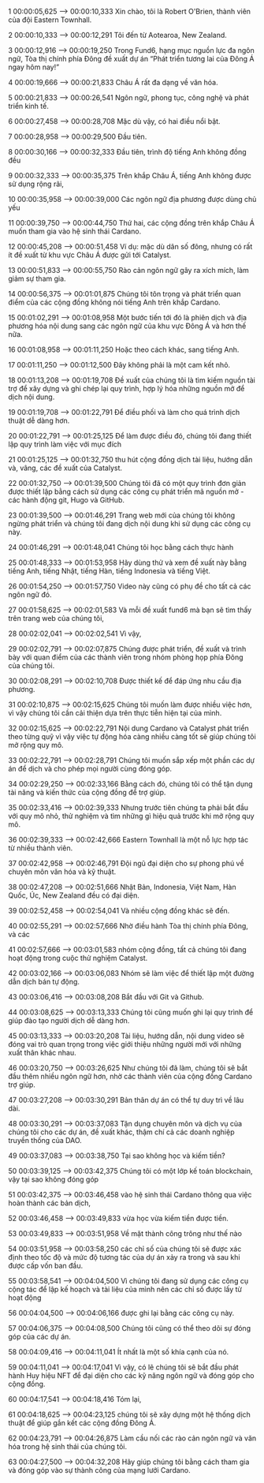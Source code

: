 1
00:00:05,625 --> 00:00:10,333
Xin chào,  tôi là Robert O'Brien, thành viên của đội Eastern Townhall.

2
00:00:10,333 --> 00:00:12,291
Tôi đến từ Aotearoa, New Zealand.

3
00:00:12,916 --> 00:00:19,250
Trong Fund6, hạng mục nguồn lực đa ngôn ngữ, Tòa thị chính phía Đông đề xuất dự án “Phát triển tương lai của Đông Á ngay hôm nay!”

4
00:00:19,666 --> 00:00:21,833
Châu Á rất đa dạng về văn hóa.

5
00:00:21,833 --> 00:00:26,541
Ngôn ngữ, phong tục, công nghệ và phát triển kinh tế.

6
00:00:27,458 --> 00:00:28,708
Mặc dù vậy, có hai điều nổi bật.

7
00:00:28,958 --> 00:00:29,500
Đầu tiên.

8
00:00:30,166 --> 00:00:32,333
Đầu tiên, trình độ tiếng Anh không đồng đều

9
00:00:32,333 --> 00:00:35,375
Trên khắp Châu Á, tiếng Anh không được sử dụng rộng rãi,

10
00:00:35,958 --> 00:00:39,000
Các ngôn ngữ địa phương được dùng chủ yếu

11
00:00:39,750 --> 00:00:44,750
Thứ hai, các cộng đồng trên khắp Châu Á muốn tham gia vào hệ sinh thái Cardano.

12
00:00:45,208 --> 00:00:51,458
Ví dụ: mặc dù dân số đông, nhưng có rất ít đề xuất từ khu vực Châu Á được gửi tới Catalyst.

13
00:00:51,833 --> 00:00:55,750
Rào cản ngôn ngữ gây ra xích mích, làm giảm sự tham gia.

14
00:00:56,375 --> 00:01:01,875
Chúng tôi tôn trọng và phát triển quan điểm của các cộng đồng không nói tiếng Anh trên khắp Cardano.

15
00:01:02,291 --> 00:01:08,958
Một bước tiến tới đó là phiên dịch và địa phương hóa nội dung sang các ngôn ngữ của khu vực Đông Á và hơn thế nữa.

16
00:01:08,958 --> 00:01:11,250
Hoặc theo cách khác, sang tiếng Anh.

17
00:01:11,250 --> 00:01:12,500
Đây không phải là một cam kết nhỏ.

18
00:01:13,208 --> 00:01:19,708
Đề xuất của chúng tôi là tìm kiếm nguồn tài trợ để xây dựng và ghi chép lại quy trình, hợp lý hóa những nguồn mở để dịch nội dung.

19
00:01:19,708 --> 00:01:22,791
Để điều phối và làm cho quá trình dịch thuật dễ dàng hơn.

20
00:01:22,791 --> 00:01:25,125
Để làm được điều đó, chúng tôi đang thiết lập quy trình làm việc với mục đích

21
00:01:25,125 --> 00:01:32,750
thu hút cộng đồng dịch tài liệu, hướng dẫn và, vâng, các đề xuất của Catalyst.

22
00:01:32,750 --> 00:01:39,500
Chúng tôi đã có một quy trình đơn giản được thiết lập bằng cách sử dụng các công cụ phát triển mã nguồn mở - các hành động git, Hugo và GitHub.

23
00:01:39,500 --> 00:01:46,291
Trang web mới của chúng tôi không ngừng phát triển và chúng tôi đang dịch nội dung khi sử dụng các công cụ này.

24
00:01:46,291 --> 00:01:48,041
Chúng tôi học bằng cách thực hành

25
00:01:48,333 --> 00:01:53,958
Hãy dùng thử và xem đề xuất này bằng tiếng Anh, tiếng Nhật, tiếng Hàn, tiếng Indonesia và tiếng Việt.

26
00:01:54,250 --> 00:01:57,750
Video này cũng có phụ đề cho tất cả các ngôn ngữ đó.

27
00:01:58,625 --> 00:02:01,583
Và mỗi đề xuất  fund6 mà bạn sẽ tìm thấy trên trang web của chúng tôi,

28
00:02:02,041 --> 00:02:02,541
Vì vậy,

29
00:02:02,791 --> 00:02:07,875
Chúng được phát triển, đề xuất và trình bày với quan điểm của các thành viên trong nhóm phòng họp phía Đông của chúng tôi.

30
00:02:08,291 --> 00:02:10,708
Được thiết kế để đáp ứng nhu cầu địa phương.

31
00:02:10,875 --> 00:02:15,625
Chúng tôi muốn làm được nhiều việc hơn, vì vậy chúng tôi cần cải thiện dựa trên thực tiễn hiện tại của mình.

32
00:02:15,625 --> 00:02:22,791
Nội dung Cardano và Catalyst phát triển theo từng quỹ vì vậy việc tự động hóa càng nhiều càng tốt sẽ giúp chúng tôi mở rộng quy mô.

33
00:02:22,791 --> 00:02:28,791
Chúng tôi muốn sắp xếp một phần các dự án để dịch và cho phép mọi người cùng đóng góp.

34
00:02:29,250 --> 00:02:33,166
Bằng cách đó, chúng tôi có thể tận dụng tài năng và kiến thức của cộng đồng để trợ giúp.

35
00:02:33,416 --> 00:02:39,333
Nhưng trước tiên chúng ta phải bắt đầu với quy mô nhỏ, thử nghiệm và tìm những gì hiệu quả trước khi mở rộng quy mô.

36
00:02:39,333 --> 00:02:42,666
Eastern Townhall là một nỗ lực hợp tác từ nhiều thành viên.

37
00:02:42,958 --> 00:02:46,791
Đội ngũ đại diện cho sự phong phú về chuyên môn văn hóa và kỹ thuật.

38
00:02:47,208 --> 00:02:51,666
Nhật Bản, Indonesia, Việt Nam, Hàn Quốc, Úc, New Zealand đều có đại diện.

39
00:02:52,458 --> 00:02:54,041
Và nhiều cộng đồng khác sẽ đến.

40
00:02:55,291 --> 00:02:57,666
Nhờ điều hành Tòa thị chính phía Đông, và các

41
00:02:57,666 --> 00:03:01,583
nhóm cộng đồng, tất cả chúng tôi đang hoạt động trong cuộc thử nghiệm Catalyst.

42
00:03:02,166 --> 00:03:06,083
Nhóm sẽ làm việc để thiết lập một đường dẫn dịch bán tự động.

43
00:03:06,416 --> 00:03:08,208
Bắt đầu với Git và Github.

44
00:03:08,625 --> 00:03:13,333
Chúng tôi cũng muốn ghi lại quy trình để giúp đào tạo người dịch dễ dàng hơn.

45
00:03:13,333 --> 00:03:20,208
Tài liệu, hướng dẫn, nội dung video sẽ đóng vai trò quan trọng trong việc giới thiệu những người mới với những xuất thân khác nhau.

46
00:03:20,750 --> 00:03:26,625
Như chúng tôi đã làm, chúng tôi sẽ bắt đầu thêm nhiều ngôn ngữ hơn, nhờ các thành viên của cộng đồng Cardano trợ giúp.

47
00:03:27,208 --> 00:03:30,291
Bản thân dự án có thể tự duy trì về lâu dài.

48
00:03:30,291 --> 00:03:37,083
Tận dụng chuyên môn và dịch vụ của chúng tôi cho các dự án, đề xuất khác, thậm chí cả các doanh nghiệp truyền thống của DAO.

49
00:03:37,083 --> 00:03:38,750
Tại sao không học và kiếm tiền?

50
00:03:39,125 --> 00:03:42,375
Chúng tôi có một lớp kế toán blockchain, vậy tại sao không đóng góp

51
00:03:42,375 --> 00:03:46,458
vào hệ sinh thái Cardano thông qua việc hoàn thành các bản dịch,

52
00:03:46,458 --> 00:03:49,833
vừa học vừa kiếm tiền được tiền.

53
00:03:49,833 --> 00:03:51,958
Về mặt thành công trông như thế nào

54
00:03:51,958 --> 00:03:58,250
các chỉ số của chúng tôi sẽ được xác định theo tốc độ và mức độ tương tác của dự án xảy ra trong và sau khi được cấp vốn ban đầu.

55
00:03:58,541 --> 00:04:04,500
Vì chúng tôi đang sử dụng các công cụ cộng tác để lập kế hoạch và tài liệu của mình nên các chỉ số được lấy từ hoạt động

56
00:04:04,500 --> 00:04:06,166
được ghi lại bằng các công cụ này.

57
00:04:06,375 --> 00:04:08,500
Chúng tôi cũng có thể theo dõi sự đóng góp của các dự án.

58
00:04:09,416 --> 00:04:11,041
Ít nhất là một số khía cạnh của nó.

59
00:04:11,041 --> 00:04:17,041
Vì vậy, có lẽ chúng tôi sẽ bắt đầu phát hành Huy hiệu NFT để đại diện cho các kỹ năng ngôn ngữ và đóng góp cho cộng đồng.

60
00:04:17,541 --> 00:04:18,416
Tóm lại,

61
00:04:18,625 --> 00:04:23,125
chúng tôi sẽ xây dựng một hệ thống dịch thuật để giúp gắn kết các cộng đồng Đông Á.

62
00:04:23,791 --> 00:04:26,875
Làm cầu nối các rào cản ngôn ngữ và văn hóa trong hệ sinh thái của chúng tôi.

63
00:04:27,500 --> 00:04:32,208
Hãy giúp chúng tôi bằng cách tham gia và đóng góp vào sự thành công của mạng lưới Cardano.

